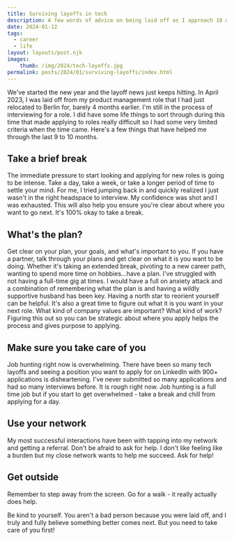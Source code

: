 ```yaml
---
title: Surviving layoffs in tech
description: A few words of advice on being laid off as I approach 10 months since being laid off.
date: 2024-01-12
tags:
  - career
  - life
layout: layouts/post.njk
images:
    thumb: /img/2024/tech-layoffs.jpg
permalink: posts/2024/01/surviving-layoffs/index.html
---
```


We've started the new year and the layoff news just keeps hitting. In April 2023, I was laid off from my product management role that I had just relocated to Berlin for, barely 4 months earlier. I'm still in the process of interviewing for a role. I did have some life things to sort through during this time that made applying to roles really difficult so I had some very limited criteria when the time came. Here's a few things that have helped me through the last 9 to 10 months. 

## Take a brief break
The immediate pressure to start looking and applying for new roles is going to be intense. Take a day, take a week, or take a longer period of time to settle your mind. For me, I tried jumping back in and quickly realized I just wasn't in the right headspace to interview. My confidence was shot and I was exhausted. This will also help you ensure you're clear about where you want to go next. It's 100% okay to take a break. 

## What's the plan?
Get clear on your plan, your goals, and what's important to you. If you have a partner, talk through your plans and get clear on what it is you want to be doing. Whether it's taking an extended break, pivoting to a new career path, wanting to spend more time on hobbies...have a plan. I've struggled with not having a full-time gig at times. I would have a full on anxiety attack and a combination of remembering what the plan is and having a wildly supportive husband has been key. Having a north star to reorient yourself can be helpful. It's also a great time to figure out what it is you want in your next role. What kind of company values are important? What kind of work? Figuring this out so you can be strategic about where you apply helps the process and gives purpose to applying. 

## Make sure you take care of you
Job hunting right now is overwhelming. There have been so many tech layoffs and seeing a position you want to apply for on LinkedIn with 900+ applications is disheartening. I've never submitted so many applications and had so many interviews before. It is rough right now. Job hunting is a full time job but if you start to get overwhelmed - take a break and chill from applying for a day. 

## Use your network 
My most successful interactions have been with tapping into my network and getting a referral. Don't be afraid to ask for help. I don't like feeling like a burden but my close network wants to help me succeed. Ask for help! 

## Get outside
Remember to step away from the screen. Go for a walk - it really actually does help. 


Be kind to yourself. You aren't a bad person because you were laid off, and I truly and fully believe something better comes next. But you need to take care of you first!